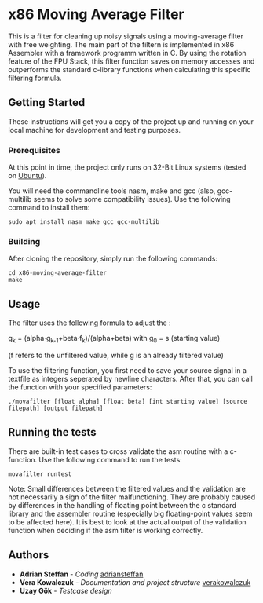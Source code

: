 # x86 Moving Average Filter 

This is a filter for cleaning up noisy signals using a moving-average filter with free weighting. The main part of the filtern is implemented in x86 Assembler with a framework programm written in C. By using the rotation feature of the FPU Stack, this filter function saves on memory accesses and outperforms the standard c-library functions when calculating this specific filtering formula.

## Getting Started

These instructions will get you a copy of the project up and running on your local machine for development and testing purposes.

### Prerequisites

At this point in time, the project only runs on 32-Bit Linux systems (tested on [Ubuntu](https://www.ubuntu.com/download/alternative-downloads)).
 
You will need the commandline tools nasm, make and gcc (also, gcc-multilib seems to solve some compatibility issues). Use the following command to install them:

```
sudo apt install nasm make gcc gcc-multilib 
```

### Building

After cloning the repository, simply run the following commands:

```
cd x86-moving-average-filter
make
```


## Usage

The filter uses the following formula to adjust the : 

g<sub>k</sub> = (alpha⋅g<sub>k-1</sub>+beta⋅f<sub>k</sub>)/(alpha+beta) with 
g<sub>0</sub> = s (starting value)

(f refers to the unfiltered value, while g is an already filtered value)


To use the filtering function, you first need to save your source signal in a textfile as integers seperated by newline characters. After that, you can call the function with your specified parameters:

```
./movafilter [float alpha] [float beta] [int starting value] [source filepath] [output filepath]
```


## Running the tests

There are built-in test cases to cross validate the asm routine with a c-function. 
Use the following command to run the tests:

```
movafilter runtest
```

Note: Small differences between the filtered values and the validation are not necessarily a sign of the filter malfunctioning.
They are probably caused by differences in the handling of floating point between the c standard library and the assembler routine
(especially big floating-point values seem to be affected here). It is best to look at the actual output of the validation function when deciding if the asm filter is working correctly.


## Authors

* **Adrian Steffan** - *Coding* [adriansteffan](https://github.com/adriansteffan)
* **Vera Kowalczuk** - *Documentation and project structure* [verakowalczuk](https://github.com/verakowalczuk)
* **Uzay Gök** - *Testcase design*





	
